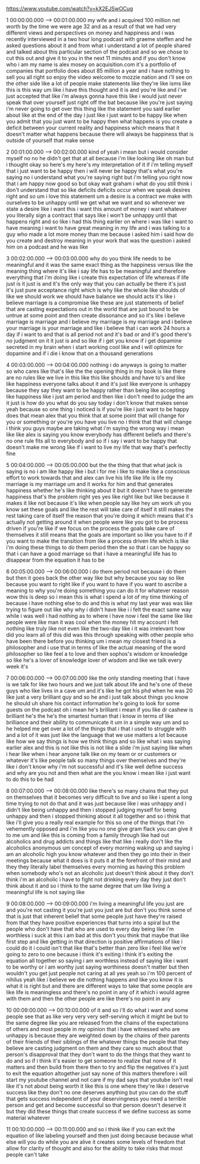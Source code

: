 https://www.youtube.com/watch?v=kX2EJSwOCug

1 00:00:00.000 --\> 00:01:00.000 my wife and i acquired 100 million net
worth by the time we were age 32 and as a result of that we had very
different views and perspectives on money and happiness and i was
recently interviewed in a two hour long podcast with graeme steffen and
he asked questions about it and from what i understand a lot of people
shared and talked about this particular section of the podcast and so we
chose to cut this out and give it to you in the next 11 minutes and if
you don't know who i am my name is alex mosey on acquisition.com it's a
portfolio of companies that portfolio does about 85 million a year and i
have nothing to sell you all right so enjoy the video welcome to mozzie
nation and i'll see on the other side like a lot of people make
statements like they're like isms like this is this way um like i have
this thought and it is and you're like and i've just accepted that like
i'm always gonna have this like i would just never speak that over
yourself just right off the bat because like you're just saying i'm
never going to get over this thing like the statement you said earlier
about like at the end of the day i just like i just want to be happy
like when you admit that you just want to be happy then what happens is
you create a deficit between your current reality and happiness which
means that it doesn't matter what happens because there will always be
happiness that is outside of yourself that make sense

2 00:01:00.000 --\> 00:02:00.000 kind of yeah i mean but i would
consider myself no no he didn't get that at all because i'm like looking
like oh man but i thought okay so here's my here's my interpretation of
it if i'm telling myself that i just want to be happy then i will never
be happy that's what you're saying no i understand what you're saying
right but i'm telling you right now that i am happy now good so but okay
wait graham i what do you still think i don't understand that so like
deficits deficits occur when we speak desires right and so um i love
this statement um a desire is a contract we make with ourselves to be
unhappy until we get what we want and so whenever we state a desire like
i want this i want this amount of money i want whatever you literally
sign a contract that says like i won't be unhappy until that happens
right and so like i had this thing earlier on where i was like i want to
have meaning i want to have great meaning in my life and i was talking
to a guy who made a lot more money than me because i asked him i said
how do you create and destroy meaning in your work that was the question
i asked him on a podcast and he was like

3 00:02:00.000 --\> 00:03:00.000 why do you think life needs to be
meaningful and it was the same exact thing as the happiness versus like
the meaning thing where it's like i say life has to be meaningful and
therefore everything that i'm doing like i create this expectation of
life whereas if life just is it just is and it's the only way that you
can actually be there it's just it's just pure acceptance right which is
why like the whole like shoulds of like we should work we should have
balance we should acts it's like i believe marriage is a compromise like
these are just statements of belief that are casting expectations out in
the world that are just bound to be untrue at some point and then create
dissonance and so it's like i believe marriage is marriage and i believe
my marriage is my marriage and i believe your marriage is your marriage
and like i believe that i can work 24 hours a day if i want to and that
is all period not and it's bad or and it's good there's no judgment on
it it just is and so like if i get you know if i get dopamine secreted
in my brain when i start working cool like and i will optimize for
dopamine and if i die i know that on a thousand generations

4 00:03:00.000 --\> 00:04:00.000 nothing i do anyways is going to matter
so who cares like that's like the the opening thing in my book is like
there are no rules like we live in this like this like shoulds and have
to's and like like happiness everyone talks about it and it's just like
everyone is unhappy because they say they want to be happy rather than
being like accepting like happiness like i just am period and then like
i don't need to judge the am it just is how do you what do you say today
i don't know that makes sense yeah because so one thing i noticed is if
you're like i just want to be happy does that mean alex that you think
that at some point that will change for you or something or you're you
have you live no i think that that will change i think you guys maybe
are taking what i'm saying the wrong way i mean like like alex is saying
you know everybody has different beliefs and there's no one rule fits
all to everybody and so if i say i want to be happy that doesn't make me
wrong like if i want to live my life that way that's perfectly fine

5 00:04:00.000 --\> 00:05:00.000 but the the thing that that what jack
is saying is no i am like happy like i but i for me i like to make like
a conscious effort to work towards that and alex can live his life like
life is life my marriage is my marriage um and it works for him and that
generates happiness whether he's like thinking about it but it doesn't
have to generate happiness that's the problem right yes yes like right
like but like because it makes it like not because it's like when people
say like hey um work uh you know set these goals and like the rest will
take care of itself it still makes the rest taking care of itself the
reason that you're doing it which means that it's actually not getting
around it when people were like you got to be process driven if you're
like if we focus on the process the goals take care of themselves it
still means that the goals are important so like you have to if if you
want to make the transition from like a process driven life which is
like i'm doing these things to do them period then the so that i can be
happy so that i can have a good marriage so that i have a meaningful
life has to disappear from the equation it has to be

6 00:05:00.000 --\> 00:06:00.000 i do them period not because i do them
but then it goes back the other way like but why because you say so like
because you want to right like if you want to have if you want to
ascribe a meaning to why you're doing something you can do it for
whatever reason wow this is deep so i mean this is what i spend a lot of
my time thinking of because i have nothing else to do and this is what
my last year was was like trying to figure out like why why i didn't
have like i i felt the exact same way while i was well i had nothing as
to where i have now i feel the same like like people were like man it
was cool when the money hit my account i felt nothing like truly like
not even like the two-day like i it was irrelevant how did you learn all
of this did was this through speaking with other people who have been
there before you thinking um i mean my closest friend is a philosopher
and i use that in terms of like the actual meaning of the word
philosopher so like feel a to love and then sophos's wisdom or knowledge
so like he's a lover of knowledge lover of wisdom and like we talk every
week it's

7 00:06:00.000 --\> 00:07:00.000 like the only standing meeting that i
have is we talk for like two hours and we just talk about life and he's
one of these guys who like lives in a cave um and it's like he got his
phd when he was 20 like just a very brilliant guy and so he and i just
talk about things you know he should uh share his contact information
he's going to look for some guests on the podcast oh i mean he's
brilliant i mean if you like dr cashew is brilliant he's the he's the
smartest human that i know in terms of like brilliance and their ability
to communicate it um in a simple way um and so he helped me get over a
lot of the things that i that i used to struggle with and a lot of it
was just like the language that we use matters a lot because like how we
say things is how we think things and so like what i was saying earlier
alex and this is not like this is not like a slide i'm just saying like
when i hear like when i hear anyone talk like on my team or or customers
or whatever it's like people talk so many things over themselves and
they're like i don't know why i'm not successful and it's like well
define success and why are you not and then what are the you know i mean
like i just want to do this to be had

8 00:07:00.000 --\> 00:08:00.000 like there's so many chains that they
put on themselves that it becomes very difficult to live and so like i
spent a long time trying to not do that and it was just because like i
was unhappy and i didn't like being unhappy and then i stopped judging
myself for being unhappy and then i stopped thinking about it all
together and so i think that like i'll give you a really real example
for this so one of the things that i'm vehemently opposed and i'm like
you no one give gram flack you can give it to me um and like this is
coming from a family through like had out alcoholics and drug addicts
and things like that like i really don't like the alcoholics anonymous
um concept of every morning waking up and saying i am an alcoholic high
you know whatever and then they go into their in their meetings because
what it does is it puts it at the forefront of their mind and they they
literally label themselves every morning as having this problem when
somebody who's not an alcoholic just doesn't think about it they don't
think i'm an alcoholic i have to fight not drinking every day they just
don't think about it and so i think to the same degree that um like
living a meaningful life is not saying like

9 00:08:00.000 --\> 00:09:00.000 i'm living a meaningful life you just
are and you're not casting it you're just you just are but don't you
think some of that is just that inherent belief that some people just
have they're raised from that they have positive experiences that turns
into a spiral but the people who don't have that who are used to every
day being like i'm worthless i suck at this i am bad at this don't you
think that maybe that like first step and like getting in that direction
is positive affirmations of like i could do it i could isn't that like
that's better than zero like i feel like we're going to zero to one
because i think it's exiting i think it's exiting the equation all
together so saying i am worthless instead of saying like i want to be
worthy or i am worthy just saying worthiness doesn't matter but then
wouldn't you get just people not caring at all yes yeah so i'm 100
percent of nihilus yeah like i believe we die nothing happens and like
you know it is what it is right but and there are different ways to take
that some people are like life is meaningless and there's no point in
any of it which i would agree with them and then the other people are
like there's no point in any

10 00:09:00.000 --\> 00:10:00.000 of it and so i'll do what i want and
some people see that as like very very very self-serving which it might
be but to the same degree like you are released from the chains of the
expectations of others and most people in my opinion that i have
witnessed who are unhappy is because they are weighted down by the
chains of their parents of their friends of their siblings of the
whatever things the people that they believe are casting judgment on
them and they care so much about that person's disapproval that they
don't want to do the things that they want to do and so if i think it's
easier to get someone to realize that none of it matters and then build
from there then to try and flip the negatives it's just to exit the
equation altogether just say none of this matters therefore i will start
my youtube channel and not care if my dad says that youtube isn't real
like it's not about being worth it like this is one where they're like i
deserve success like they don't no one deserves anything but you can do
the stuff that gets success independent of your deservingness you need a
terrible person and get and become successful so that person doesn't
deserve it but they did these things that create success if we define
success as some material whatever

11 00:10:00.000 --\> 00:11:00.000 and so i think like if you can exit
the equation of like labeling yourself and then just doing because
because what else will you do while you are alive it creates some levels
of freedom that allow for clarity of thought and also for the ability to
take risks that most people can't take
